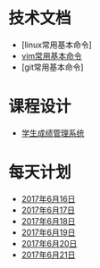 # 技术文档
* [linux常用基本命令]
* [vim常用基本命令](https://github.com/SunJiess/Database-Course-Design/blob/master/Technical%20documentation/vim%E5%B8%B8%E7%94%A8%E5%9F%BA%E6%9C%AC%E5%91%BD%E4%BB%A4.md)
* [git常用基本命令]
# 课程设计
* [学生成绩管理系统](./stu.md)
# 每天计划
* [2017年6月16日](https://github.com/SunJiess/Database-Course-Design/blob/master/Daily%20plan/20170616.md)
* [2017年6月17日](https://github.com/SunJiess/Database-Course-Design/blob/master/Daily%20plan/20170617.md)
* [2017年6月18日](https://github.com/SunJiess/Database-Course-Design/blob/master/Daily%20plan/20170618.md)
* [2017年6月19日](https://github.com/SunJiess/Database-Course-Design/blob/master/Daily%20plan/20170619.md)
* [2017年6月20日](https://github.com/SunJiess/Database-Course-Design/blob/master/Daily%20plan/20170620.md)
* [2017年6月21日](https://github.com/SunJiess/Database-Course-Design/blob/master/Daily%20plan/20170621.md)
